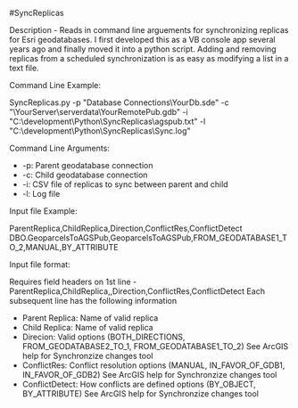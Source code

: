 #SyncReplicas

Description - Reads in command line arguements for synchronizing replicas for Esri geodatabases.  I first developed this as a VB console app several years ago and finally moved it into a python script.  Adding and removing replicas from a scheduled synchronization is as easy as modifying a list in a text file.

Command Line Example: 

SyncReplicas.py -p "Database Connections\\YourDb.sde"  -c "\\YourServer\\serverdata\\YourRemotePub.gdb" -i "C:\development\Python\SyncReplicas\agspub.txt" -l "C:\development\Python\SyncReplicas\Sync.log"

Command Line Arguments:
* -p: Parent geodatabase connection
* -c: Child geodatabase connection
* -i: CSV file of replicas to sync between parent and child
* -l: Log file

Input file Example:

ParentReplica,ChildReplica,Direction,ConflictRes,ConflictDetect
DBO.GeoparcelsToAGSPub,GeoparcelsToAGSPub,FROM_GEODATABASE1_TO_2,MANUAL,BY_ATTRIBUTE

Input file format:

Requires field headers on 1st line -  ParentReplica,ChildReplica,,Direction,ConflictRes,ConflictDetect
Each subsequent line has the following information

* Parent Replica: Name of valid replica
*  Child Replica: Name of valid replica
*  Direcion: Valid options (BOTH_DIRECTIONS, FROM_GEODATABASE2_TO_1, FROM_GEODATABASE1_TO_2)  See ArcGIS help for Synchronzize changes tool
*  ConflictRes: Conflict resolution options (MANUAL, IN_FAVOR_OF_GDB1, IN_FAVOR_OF_GDB2)   See ArcGIS help for Synchronzize changes tool
*  ConflictDetect: How conflicts are defined options (BY_OBJECT, BY_ATTRIBUTE) See ArcGIS help for Synchronzize changes tool
